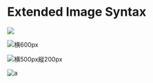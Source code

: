 # Extended Image Syntax

![](https://example.com/image.png)

![横600px](https://example.com/image.png)

![横500px縦200px](https://example.com/image.png)

![a](https://example.com/image.png)
